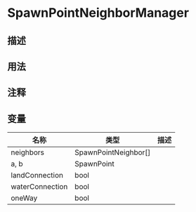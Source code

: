 # SpawnPointNeighborManager
## 描述

## 用法

## 注释

## 变量
| 名称 | 类型 | 描述 |
| ----------- | ----------- | ----------- |
| neighbors | SpawnPointNeighbor[] |  |  
| a, b | SpawnPoint |  |  
| landConnection  | bool |  |  
| waterConnection  | bool |  |  
| oneWay  | bool |  |  
